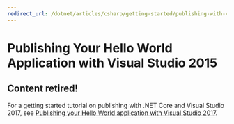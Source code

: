 ```yaml
---
redirect_url: /dotnet/articles/csharp/getting-started/publishing-with-visual-studio-2017
---
```


# Publishing Your Hello World Application with Visual Studio 2015 #

## Content retired!

For a getting started tutorial on publishing with .NET Core and Visual Studio 2017, see [Publishing your Hello World application with Visual Studio 2017](publishing-with-visual-studio-2017.md).